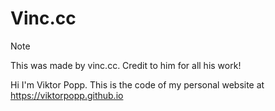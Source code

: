 Vinc.cc
=======

>[!NOTE]
>This was made by vinc.cc. Credit to him for all his work!

Hi I'm Viktor Popp. This is the code of my personal website at https://viktorpopp.github.io
